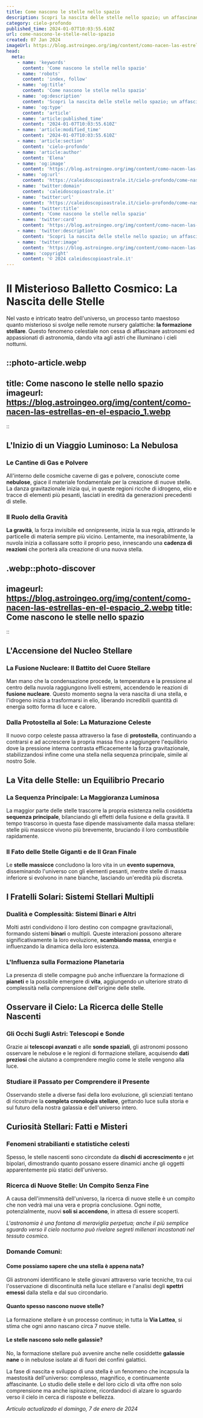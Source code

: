 ```yaml
---
title: Come nascono le stelle nello spazio
description: Scopri la nascita delle stelle nello spazio; un affascinante viaggio astronomico tra nebulose e cosmica polvere. Immergiti ora!
category: cielo-profondo
published_time: 2024-01-07T10:03:55.610Z
url: come-nascono-le-stelle-nello-spazio
created: 07 Jan 2024
imageUrl: https://blog.astroingeo.org/img/content/como-nacen-las-estrellas-en-el-espacio_1.webp
head:
  meta:
    - name: 'keywords'
      content: 'Come nascono le stelle nello spazio'
    - name: 'robots'
      content: 'index, follow'
    - name: 'og:title'
      content: 'Come nascono le stelle nello spazio'
    - name: 'og:description'
      content: 'Scopri la nascita delle stelle nello spazio; un affascinante viaggio astronomico tra nebulose e cosmica polvere. Immergiti ora!'
    - name: 'og:type'
      content: 'article'
    - name: 'article:published_time'
      content: '2024-01-07T10:03:55.610Z'
    - name: 'article:modified_time'
      content: '2024-01-07T10:03:55.610Z'
    - name: 'article:section'
      content: 'cielo-profondo'
    - name: 'article:author'
      content: 'Elena'
    - name: 'og:image'
      content: 'https://blog.astroingeo.org/img/content/como-nacen-las-estrellas-en-el-espacio_1.webp'
    - name: 'og:url'
      content: 'https://caleidoscopioastrale.it/cielo-profondo/come-nascono-le-stelle-nello-spazio'
    - name: 'twitter:domain'
      content: 'caleidoscopioastrale.it'
    - name: 'twitter:url'
      content: 'https://caleidoscopioastrale.it/cielo-profondo/come-nascono-le-stelle-nello-spazio'
    - name: 'twitter:title'
      content: 'Come nascono le stelle nello spazio'
    - name: 'twitter:card'
      content: 'https://blog.astroingeo.org/img/content/como-nacen-las-estrellas-en-el-espacio_1.webp'
    - name: 'twitter:description'
      content: 'Scopri la nascita delle stelle nello spazio; un affascinante viaggio astronomico tra nebulose e cosmica polvere. Immergiti ora!'
    - name: 'twitter:image'
      content: 'https://blog.astroingeo.org/img/content/como-nacen-las-estrellas-en-el-espacio_1.webp'
    - name: 'copyright'
      content: '© 2024 caleidoscopioastrale.it'
---
```

# Il Misterioso Balletto Cosmico: La Nascita delle Stelle

Nel vasto e intricato teatro dell'universo, un processo tanto maestoso quanto misterioso si svolge nelle remote nursery galattiche: **la formazione stellare**. Questo fenomeno celestiale non cessa di affascinare astronomi ed appassionati di astronomia, dando vita agli astri che illuminano i cieli notturni.

::photo-article.webp
---
title: Come nascono le stelle nello spazio
imageurl: https://blog.astroingeo.org/img/content/como-nacen-las-estrellas-en-el-espacio_1.webp
---
::

## L'Inizio di un Viaggio Luminoso: La Nebulosa

### Le Cantine di Gas e Polvere
All'interno delle cosmiche caverne di gas e polvere, conosciute come **nebulose**, giace il materiale fondamentale per la creazione di nuove stelle. La danza gravitazionale inizia qui, in queste regioni ricche di idrogeno, elio e tracce di elementi più pesanti, lasciati in eredità da generazioni precedenti di stelle.

### Il Ruolo della Gravità
**La gravità**, la forza invisibile ed onnipresente, inizia la sua regia, attirando le particelle di materia sempre più vicino. Lentamente, ma inesorabilmente, la nuvola inizia a collassare sotto il proprio peso, innescando una **cadenza di reazioni** che porterà alla creazione di una nuova stella.

.webp::photo-discover
---
imageurl: https://blog.astroingeo.org/img/content/como-nacen-las-estrellas-en-el-espacio_2.webp
title: Come nascono le stelle nello spazio
---
::

## L'Accensione del Nucleo Stellare

### La Fusione Nucleare: Il Battito del Cuore Stellare
Man mano che la condensazione procede, la temperatura e la pressione al centro della nuvola raggiungono livelli estremi, accendendo le reazioni di **fusione nucleare**. Questo momento segna la vera nascita di una stella, e l'idrogeno inizia a trasformarsi in elio, liberando incredibili quantità di energia sotto forma di luce e calore.

### Dalla Protostella al Sole: La Maturazione Celeste
Il nuovo corpo celeste passa attraverso la fase di **protostella**, continuando a contrarsi e ad accrescere la propria massa fino a raggiungere l'equilibrio dove la pressione interna contrasta efficacemente la forza gravitazionale, stabilizzandosi infine come una stella nella sequenza principale, simile al nostro Sole.

## La Vita delle Stelle: un Equilibrio Precario

### La Sequenza Principale: La Maggioranza Luminosa
La maggior parte delle stelle trascorre la propria esistenza nella cosiddetta **sequenza principale**, bilanciando gli effetti della fusione e della gravità. Il tempo trascorso in questa fase dipende massivamente dalla massa stellare: stelle più massicce vivono più brevemente, bruciando il loro combustibile rapidamente.

### Il Fato delle Stelle Giganti e de Il Gran Finale 
Le **stelle massicce** concludono la loro vita in un **evento supernova**, disseminando l'universo con gli elementi pesanti, mentre stelle di massa inferiore si evolvono in nane bianche, lasciando un'eredità più discreta.

## I Fratelli Solari: Sistemi Stellari Multipli

### Dualità e Complessità: Sistemi Binari e Altri
Molti astri condividono il loro destino con compagne gravitazionali, formando sistemi **binari** o multipli. Queste interazioni possono alterare significativamente la loro evoluzione, **scambiando massa**, energia e influenzando la dinamica della loro esistenza.

### L'Influenza sulla Formazione Planetaria
La presenza di stelle compagne può anche influenzare la formazione di **pianeti** e la possibile emergere di **vita**, aggiungendo un ulteriore strato di complessità nella comprensione dell'origine delle stelle.

## Osservare il Cielo: La Ricerca delle Stelle Nascenti

### Gli Occhi Sugli Astri: Telescopi e Sonde
Grazie ai **telescopi avanzati** e alle **sonde spaziali**, gli astronomi possono osservare le nebulose e le regioni di formazione stellare, acquisendo **dati preziosi** che aiutano a comprendere meglio come le stelle vengono alla luce.

### Studiare il Passato per Comprendere il Presente
Osservando stelle a diverse fasi della loro evoluzione, gli scienziati tentano di ricostruire la **completa cronologia stellare**, gettando luce sulla storia e sul futuro della nostra galassia e dell'universo intero.

## Curiosità Stellari: Fatti e Misteri

### **Fenomeni strabilianti e statistiche celesti**
Spesso, le stelle nascenti sono circondate da **dischi di accrescimento** e jet bipolari, dimostrando quanto possano essere dinamici anche gli oggetti apparentemente più statici dell'universo.

### Ricerca di Nuove Stelle: Un Compito Senza Fine
A causa dell'immensità dell'universo, la ricerca di nuove stelle è un compito che non vedrà mai una vera e propria conclusione. Ogni notte, potenzialmente, nuovi **soli si accendono**, in attesa di essere scoperti.

*L'astronomia è una fontana di meraviglia perpetua; anche il più semplice sguardo verso il cielo nocturno può rivelare segreti millenari incastonati nel tessuto cosmico.*

### Domande Comuni:

#### Come possiamo sapere che una stella è appena nata?
Gli astronomi identificano le stelle giovani attraverso varie tecniche, tra cui l'osservazione di discontinuità nella luce stellare e l'analisi degli **spettri emessi** dalla stella e dal suo circondario.

#### Quanto spesso nascono nuove stelle?
La formazione stellare è un processo continuo; in tutta la **Via Lattea**, si stima che ogni anno nascano circa 7 nuove stelle.

#### Le stelle nascono solo nelle galassie?
No, la formazione stellare può avvenire anche nelle cosiddette **galassie nane** o in nebulose isolate al di fuori dei confini galattici.

La fase di nascita e sviluppo di una stella è un fenomeno che incapsula la maestosità dell'universo: complesso, magnifico, e continuamente affascinante. Lo studio delle stelle e del loro ciclo di vita offre non solo comprensione ma anche ispirazione, ricordandoci di alzare lo sguardo verso il cielo in cerca di risposte e bellezza.

_Artículo actualizado el domingo, 7 de enero de 2024_